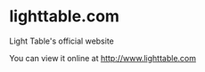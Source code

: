 lighttable.com
===================

Light Table's official website

You can view it online at  http://www.lighttable.com


